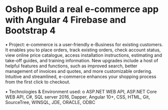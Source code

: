 
# Oshop Build a real e-commerce app with Angular 4 Firebase and Bootstrap 4

• Project: 
e-commerce is a user-friendly e-Business for existing customers. It enables you to place orders, track existing orders, check account status, view online price catalogue, access installation instructions, estimating and take-off guides, and training information. 
New upgrades include a host of helpful features and functions, such as improved search, better management of invoices and quotes, and more customizable ordering. Intuitive and streamlined, e-commerce enhances your shopping process from the first click to checkout.

• Technologies & Environment used: 
o ASP.NET WEB API, ASP.NET Core WEB API, C#, SQL server 2016, Dapper, Angular 10+, CSS, HTML, Git, SourceTree, WINSQL, JDE, ORACLE, ODBC
